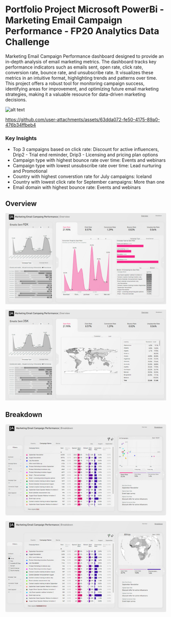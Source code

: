 # Portfolio Project Microsoft PowerBi - Marketing Email Campaign Performance - FP20 Analytics Data Challenge

Marketing Email Campaign Performance dashboard designed to provide an in-depth analysis of email marketing metrics. The dashboard tracks key performance indicators such as emails sent, open rate, click rate, conversion rate, bounce rate, and unsubscribe rate. It visualizes these metrics in an intuitive format, highlighting trends and patterns over time. This project offers a robust tool for monitoring campaign success, identifying areas for improvement, and optimizing future email marketing strategies, making it a valuable resource for data-driven marketing decisions.

![alt text](https://github.com/pawelkulakowski/powerbi_portfolio_project_nine/blob/master/promo.jpg?raw=true)


https://github.com/user-attachments/assets/63dda072-fe50-4175-89a0-476b34ffbeb4


### Key Insights

- Top 3 campaigns based on click rate: Discount for active influencers, Drip2 - Trial end reminder, Drip3 - Licensing and pricing plan options
- Campaign type with highest bounce rate over time: Events and webinars
- Campaign type with lowest unsubscribe rate over time: Lead nurturing and Promotional
- Country with highest converstion rate for July campaigns: Iceland
- Country with lowest click rate for September campaigns: More than one
- Email domain with highest bounce rate: Events and webinars

## Overview

![alt text](https://github.com/pawelkulakowski/powerbi_portfolio_project_nine/blob/master/project_01.jpg?raw=true)

![alt text](https://github.com/pawelkulakowski/powerbi_portfolio_project_nine/blob/master/project_02.jpg?raw=true)

## Breakdown 

![alt text](https://github.com/pawelkulakowski/powerbi_portfolio_project_nine/blob/master/project_03.jpg?raw=true)

![alt text](https://github.com/pawelkulakowski/powerbi_portfolio_project_nine/blob/master/project_04.jpg?raw=true)


